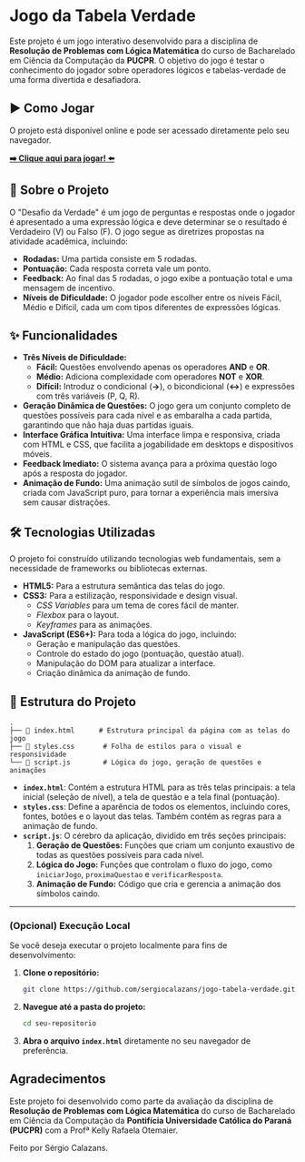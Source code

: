 # Jogo da Tabela Verdade

Este projeto é um jogo interativo desenvolvido para a disciplina de **Resolução de Problemas com Lógica Matemática** do curso de Bacharelado em Ciência da Computação da **PUCPR**. O objetivo do jogo é testar o conhecimento do jogador sobre operadores lógicos e tabelas-verdade de uma forma divertida e desafiadora.

## ▶️ Como Jogar

O projeto está disponível online e pode ser acessado diretamente pelo seu navegador.

**[➡️ Clique aqui para jogar! ⬅️]([https://seu-link-do-vercel.vercel.app](https://jogo-tabela-verdade-eta.vercel.app/))**

## 📜 Sobre o Projeto

O "Desafio da Verdade" é um jogo de perguntas e respostas onde o jogador é apresentado a uma expressão lógica e deve determinar se o resultado é Verdadeiro (V) ou Falso (F). O jogo segue as diretrizes propostas na atividade acadêmica, incluindo:

-   **Rodadas:** Uma partida consiste em 5 rodadas.
-   **Pontuação:** Cada resposta correta vale um ponto.
-   **Feedback:** Ao final das 5 rodadas, o jogo exibe a pontuação total e uma mensagem de incentivo.
-   **Níveis de Dificuldade:** O jogador pode escolher entre os níveis Fácil, Médio e Difícil, cada um com tipos diferentes de expressões lógicas.

## ✨ Funcionalidades

-   **Três Níveis de Dificuldade:**
    -   **Fácil:** Questões envolvendo apenas os operadores **AND** e **OR**.
    -   **Médio:** Adiciona complexidade com operadores **NOT** e **XOR**.
    -   **Difícil:** Introduz o condicional (**->**), o bicondicional (**<->**) e expressões com três variáveis (P, Q, R).
-   **Geração Dinâmica de Questões:** O jogo gera um conjunto completo de questões possíveis para cada nível e as embaralha a cada partida, garantindo que não haja duas partidas iguais.
-   **Interface Gráfica Intuitiva:** Uma interface limpa e responsiva, criada com HTML e CSS, que facilita a jogabilidade em desktops e dispositivos móveis.
-   **Feedback Imediato:** O sistema avança para a próxima questão logo após a resposta do jogador.
-   **Animação de Fundo:** Uma animação sutil de símbolos de jogos caindo, criada com JavaScript puro, para tornar a experiência mais imersiva sem causar distrações.

## 🛠️ Tecnologias Utilizadas

O projeto foi construído utilizando tecnologias web fundamentais, sem a necessidade de frameworks ou bibliotecas externas.

-   **HTML5:** Para a estrutura semântica das telas do jogo.
-   **CSS3:** Para a estilização, responsividade e design visual.
    -   *CSS Variables* para um tema de cores fácil de manter.
    -   *Flexbox* para o layout.
    -   *Keyframes* para as animações.
-   **JavaScript (ES6+):** Para toda a lógica do jogo, incluindo:
    -   Geração e manipulação das questões.
    -   Controle do estado do jogo (pontuação, questão atual).
    -   Manipulação do DOM para atualizar a interface.
    -   Criação dinâmica da animação de fundo.

## 📂 Estrutura do Projeto

```
.
├── 📄 index.html      # Estrutura principal da página com as telas do jogo
├── 🎨 styles.css       # Folha de estilos para o visual e responsividade
└── 🧠 script.js        # Lógica do jogo, geração de questões e animações
```

-   **`index.html`**: Contém a estrutura HTML para as três telas principais: a tela inicial (seleção de nível), a tela de questão e a tela final (pontuação).
-   **`styles.css`**: Define a aparência de todos os elementos, incluindo cores, fontes, botões e o layout das telas. Também contém as regras para a animação de fundo.
-   **`script.js`**: O cérebro da aplicação, dividido em três seções principais:
    1.  **Geração de Questões:** Funções que criam um conjunto exaustivo de todas as questões possíveis para cada nível.
    2.  **Lógica do Jogo:** Funções que controlam o fluxo do jogo, como `iniciarJogo`, `proximaQuestao` e `verificarResposta`.
    3.  **Animação de Fundo:** Código que cria e gerencia a animação dos símbolos caindo.

---

### (Opcional) Execução Local

Se você deseja executar o projeto localmente para fins de desenvolvimento:

1.  **Clone o repositório:**
    ```bash
    git clone https://github.com/sergiocalazans/jogo-tabela-verdade.git
    ```
2.  **Navegue até a pasta do projeto:**
    ```bash
    cd seu-repositorio
    ```
3.  **Abra o arquivo `index.html`** diretamente no seu navegador de preferência.

## Agradecimentos

Este projeto foi desenvolvido como parte da avaliação da disciplina de **Resolução de Problemas com Lógica Matemática** do 
curso de Bacharelado em Ciência da Computação da **Pontifícia Universidade Católica do Paraná (PUCPR)** com a Profª Kelly Rafaela Otemaier.

Feito por Sérgio Calazans.

